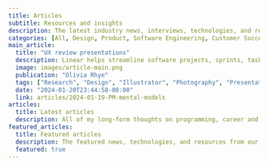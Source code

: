 ```yaml
---
title: Articles
subtitle: Resources and insights
description: The latest industry news, interviews, technologies, and resources.
categories: [All, Design, Product, Software Engineering, Customer Success, Research, Photography, Presentation, Responsive, SaaS, Illustrator, Tools, UI/UX, Frameworks, Management]
main_article:
  title: "UX review presentations"
  description: Linear helps streamline software projects, sprints, tasks, and bug tracking. Here’s how to get started.
  image: images/article-main.png
  publication: "Olivia Rhye"
  tags: ["Research", "Design", "Illustrator", "Photography", "Presentation", "Responsive", "UI/UX"]
  date: "2024-01-20T23:44:58-08:00"
  link: articles/2024-01-19-PM-mental-models
articles:
  title: Latest articles
  description: All of my long-form thoughts on programming, career and more.
featured_articles:
  title: Featured articles
  description: The featured news, technologies, and resources from our team.
  featured: true
---
```

